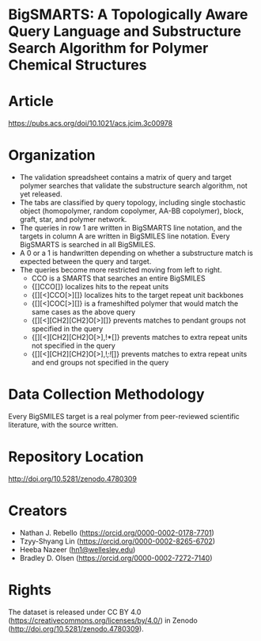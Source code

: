 # BigSMARTS: A Topologically Aware Query Language and Substructure Search Algorithm for Polymer Chemical Structures

# Article
https://pubs.acs.org/doi/10.1021/acs.jcim.3c00978

# Organization
- The validation spreadsheet contains a matrix of query and target polymer searches that validate the substructure search algorithm, not yet released.
- The tabs are classified by query topology, including single stochastic object (homopolymer, random copolymer, AA-BB copolymer), block, graft, star, and polymer network. 
- The queries in row 1 are written in BigSMARTS line notation, and the targets in column A are written in BigSMILES line notation. Every BigSMARTS is searched in all BigSMILES.
- A 0 or a 1 is handwritten depending on whether a substructure match is expected between the query and target. 
- The queries become more restricted moving from left to right. 
	- CCO is a SMARTS that searches an entire BigSMILES
	- {[]CCO[]} localizes hits to the repeat units
	- {[][<]CCO[>][]} localizes hits to the target repeat unit backbones
	- {[][<]COC[>][]} is a frameshifted polymer that would match the same cases as the above query
	- {[][<][CH2][CH2]O[>][]} prevents matches to pendant groups not specified in the query
	- {[][<][CH2][CH2]O[>],!*[]} prevents matches to extra repeat units not specified in the query
	- {[][<][CH2][CH2]O[>],!*;!*[]} prevents matches to extra repeat units and end groups not specified in the query

# Data Collection Methodology
Every BigSMILES target is a real polymer from peer-reviewed scientific literature, with the source written.

# Repository Location
http://doi.org/10.5281/zenodo.4780309

# Creators
- Nathan J. Rebello (https://orcid.org/0000-0002-0178-7701)
- Tzyy-Shyang Lin (https://orcid.org/0000-0002-8265-6702)
- Heeba Nazeer (hn1@wellesley.edu)
- Bradley D. Olsen (https://orcid.org/0000-0002-7272-7140)

# Rights
The dataset is released under CC BY 4.0 (https://creativecommons.org/licenses/by/4.0/) in Zenodo (http://doi.org/10.5281/zenodo.4780309).

